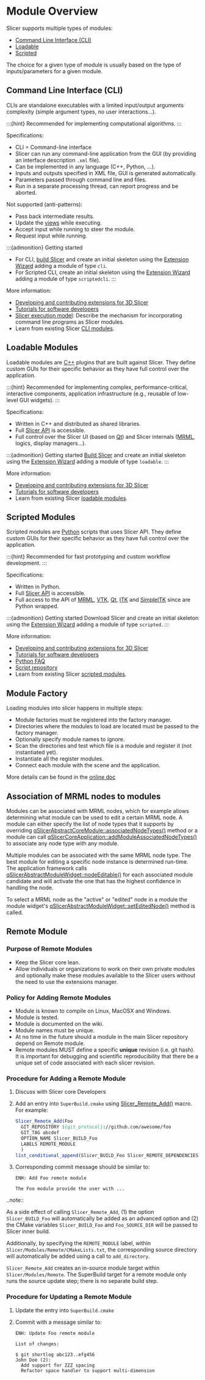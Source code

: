 # Module Overview

Slicer supports multiple types of modules:
* [Command Line Interface (CLI)](#command-line-interface-cli)
* [Loadable](#loadable-modules)
* [Scripted](#scripted-modules)

The choice for a given type of module is usually based on the type of inputs/parameters for a given module.

## Command Line Interface (CLI)

CLIs are standalone executables with a limited input/output arguments complexity (simple argument types, no user interactions...).

:::{hint}
Recommended for implementing computational algorithms.
:::

Specifications:
* CLI = Command-line interface
* Slicer can run any command-line application from the GUI (by providing an interface description `.xml` file).
* Can be implemented in any language (C++, Python, ...).
* Inputs and outputs specified in XML file, GUI is generated automatically.
* Parameters passed through command line and files.
* Run in a separate processing thread, can report progress and be aborted.

Not supported (anti-patterns):
* Pass back intermediate results.
* Update the [views](/user_guide/user_interface.md#views) while executing.
* Accept input while running to steer the module.
* Request input while running.

:::{admonition} Getting started
* For CLI, [build Slicer](build_instructions/index.md) and create an initial skeleton using the [Extension Wizard](/user_guide/modules/extensionwizard.md#extension-wizard) adding a module of type `cli`.
* For Scripted CLI, create an initial skeleton using the [Extension Wizard](/user_guide/modules/extensionwizard.md#extension-wizard) adding a module of type `scriptedcli`.
:::

More information:
* [Developing and contributing extensions for 3D Slicer](/developer_guide/extensions.md#extensions)
* [Tutorials for software developers](https://training.slicer.org/#developer-tutorials)
* [Slicer execution model](https://www.slicer.org/wiki/Documentation/Nightly/Developers/SlicerExecutionModel): Describe the mechanism for incorporating command line programs as Slicer modules.
* Learn from existing Slicer [CLI modules](https://github.com/Slicer/Slicer/tree/main/Modules/CLI).

## Loadable Modules

Loadable modules are [C++](http://en.wikipedia.org/wiki/C%2B%2B) plugins that are built against Slicer. They define custom GUIs for their specific behavior as they have full control over the application.

:::{hint}
Recommended for implementing complex, performance-critical, interactive components, application infrastructure (e.g., reusable of low-level GUI widgets).
:::

Specifications:
* Written in C++ and distributed as shared libraries.
* Full [Slicer API](api.md#c) is accessible.
* Full control over the Slicer UI (based on [Qt](https://doc.qt.io/)) and Slicer internals ([MRML](mrml.md), logics, display managers...).

:::{admonition} Getting started
[Build Slicer](build_instructions/index.md) and create an initial skeleton using the [Extension Wizard](/user_guide/modules/extensionwizard.md#extension-wizard) adding a module of type `loadable`.
:::

More information:
* [Developing and contributing extensions for 3D Slicer](/developer_guide/extensions.md#extensions)
* [Tutorials for software developers](https://training.slicer.org/#developer-tutorials)
* Learn from existing Slicer [loadable modules](https://github.com/Slicer/Slicer/tree/main/Modules/Loadable).

## Scripted Modules

Scripted modules are [Python](http://www.python.org/) scripts that uses Slicer API. They define custom GUIs for their specific behavior as they have full control over the application.

:::{hint}
Recommended for fast prototyping and custom workflow development.
:::

Specifications:
* Written in Python.
* Full [Slicer API](api.md#python) is accessible.
* Full access to the API of [MRML](mrml.md), [VTK](http://www.vtk.org), [Qt](https://doc.qt.io/), [ITK](https://itkpythonpackage.readthedocs.io) and [SimpleITK](https://simpleitk.readthedocs.io/en/master/) since are Python wrapped.

:::{admonition} Getting started
Download Slicer and create an initial skeleton using the [Extension Wizard](/user_guide/modules/extensionwizard.md#extension-wizard) adding a module of type `scripted`.
:::

More information:
* [Developing and contributing extensions for 3D Slicer](/developer_guide/extensions.md#extensions)
* [Tutorials for software developers](https://training.slicer.org/#developer-tutorials)
* [Python FAQ](python_faq.md)
* [Script repository](script_repository.md)
* Learn from existing Slicer [scripted modules](https://github.com/Slicer/Slicer/tree/main/Modules/Scripted).

## Module Factory

Loading modules into slicer happens in multiple steps:

* Module factories must be registered into the factory manager.
* Directories where the modules to load are located must be passed to the factory manager.
* Optionally specify module names to ignore.
* Scan the directories and test which file is a module and register it (not instantiated yet).
* Instantiate all the register modules.
* Connect each module with the scene and the application.

More details can be found in the [online doc](https://apidocs.slicer.org/main/classqSlicerAbstractModuleFactoryManager.html)

## Association of MRML nodes to modules

Modules can be associated with MRML nodes, which for example allows determining what module can be used to edit a certain MRML node. A module can either specify the list of node types that it supports by overriding [qSlicerAbstractCoreModule::associatedNodeTypes()](https://apidocs.slicer.org/main/classqSlicerAbstractCoreModule.html#a932cfab8cb00c2e770b95a97fce92670) method or a module can call [qSlicerCoreApplication::addModuleAssociatedNodeTypes()](https://apidocs.slicer.org/main//classqSlicerCoreApplication.html#a748d8b0ab3914bded820337534a1aa76) to associate any node type with any module.

Multiple modules can be associated with the same MRML node type. The best module for editing a specific node instance is determined run-time. The application framework calls [qSlicerAbstractModuleWidget::nodeEditable()](https://apidocs.slicer.org/main/classqSlicerAbstractModuleWidget.html#a8e1bdbc248688677af5cd91f0849d44e) for each associated module candidate and will activate the one that has the highest confidence in handling the node.

To select a MRML node as the "active" or "edited" node in a module the module widget's [qSlicerAbstractModuleWidget::setEditedNode()](https://apidocs.slicer.org/main/classqSlicerAbstractModuleRepresentation.html#adfd05c2484d8cab8e3e9cda09e45d227) method is called.

## Remote Module

### Purpose of Remote Modules

* Keep the Slicer core lean.
* Allow individuals or organizations to work on their own private modules and optionally make these modules available to the Slicer users without the need to use the extensions manager.

### Policy for Adding Remote Modules

* Module is known to compile on Linux, MacOSX and Windows.
* Module is tested.
* Module is documented on the wiki.
* Module names must be unique.
* At no time in the future should a module in the main Slicer repository depend on Remote module.
* Remote modules MUST define a specific **unique** revision (i.e. git hash). It is important for debugging and scientific reproducibility that there be a unique set of code associated with each slicer revision.

### Procedure for Adding a Remote Module

1. Discuss with Slicer core Developers

2. Add an entry into `SuperBuild.cmake` using [Slicer_Remote_Add()](https://github.com/Slicer/Slicer/blob/main/CMake/ExternalProjectAddSource.cmake#L143-L257) macro. For example:

    ```cmake
    Slicer_Remote_Add(Foo
      GIT_REPOSITORY ${git_protocol}://github.com/awesome/foo
      GIT_TAG abcdef
      OPTION_NAME Slicer_BUILD_Foo
      LABELS REMOTE_MODULE
      )
    list_conditional_append(Slicer_BUILD_Foo Slicer_REMOTE_DEPENDENCIES Foo)
    ```

3. Corresponding commit message should be similar to:

    ```text
    ENH: Add Foo remote module

    The Foo module provide the user with ...
    ```

..note::

  As a side effect of calling `Slicer_Remote_Add`, (1) the option `Slicer_BUILD_Foo` will automatically be added as an advanced option and (2) the CMake variables `Slicer_BUILD_Foo` and `Foo_SOURCE_DIR` will be passed to Slicer inner build.

  Additionally, by specifying the `REMOTE_MODULE` label, within `Slicer/Modules/Remote/CMakeLists.txt`, the corresponding source directory will automatically be added using a call to `add_directory`.

  `Slicer_Remote_Add` creates an in-source module target within `Slicer/Modules/Remote`. The SuperBuild target for a remote module only runs the source update step; there is no separate build step.

### Procedure for Updating a Remote Module

1. Update the entry into `SuperBuild.cmake`

2. Commit with a message similar to:

    ```text
    ENH: Update Foo remote module

    List of changes:

    $ git shortlog abc123..efg456
    John Doe (2):
      Add support for ZZZ spacing
      Refactor space handler to support multi-dimension
    ```
